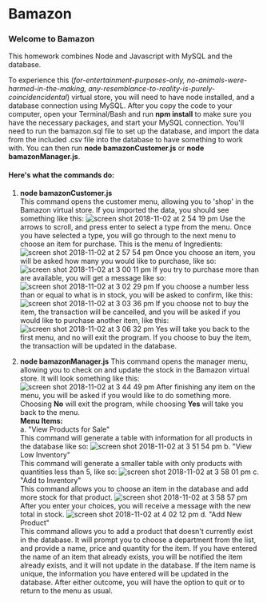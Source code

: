 # Bamazon

### Welcome to Bamazon

This homework combines Node and Javascript with MySQL and the database.

To experience this (_for-entertainment-purposes-only, no-animals-were-harmed-in-the-making, any-resemblance-to-reality-is-purely-coincidencidental_) virtual store, you will need to have node installed, and a database connection using MySQL. After you copy the code to your computer, open your Terminal/Bash and run __npm install__ to make sure you have the necessary packages, and start your MySQL connection. You'll need to run the bamazon.sql file to set up the database, and import the data from the included .csv file into the database to have something to work with. You can then run __node bamazonCustomer.js__ or __node bamazonManager.js__.

#### Here's what the commands do:
1. __node bamazonCustomer.js__ <br>
    This command opens the customer menu, allowing you to 'shop' in the Bamazon virtual store. If you imported the data, you should see something like this:
    ![screen shot 2018-11-02 at 2 54 19 pm](https://user-images.githubusercontent.com/36722674/47949024-47586b00-def9-11e8-8106-0e31837d81c3.png)
    Use the arrows to scroll, and press enter to select a type from the menu. Once you have selected a type, you will go through to the next menu to choose an item for purchase. This is the menu of Ingredients:
    ![screen shot 2018-11-02 at 2 57 54 pm](https://user-images.githubusercontent.com/36722674/47949025-47f10180-def9-11e8-9808-4d819b0254fe.png)
    Once you choose an item, you will be asked how many you would like to purchase, like so:
    ![screen shot 2018-11-02 at 3 00 11 pm](https://user-images.githubusercontent.com/36722674/47949027-47f10180-def9-11e8-9479-c8db3655a50e.png)
    If you try to purchase more than are available, you will get a message like so:
    ![screen shot 2018-11-02 at 3 02 29 pm](https://user-images.githubusercontent.com/36722674/47949028-47f10180-def9-11e8-9e7a-1726f1385f43.png)
    If you choose a number less than or equal to what is in stock, you will be asked to confirm, like this: 
    ![screen shot 2018-11-02 at 3 03 36 pm](https://user-images.githubusercontent.com/36722674/47949029-47f10180-def9-11e8-8ae4-0aca99115c15.png)
    If you choose not to buy the item, the transaction will be cancelled, and you will be asked if you would like to purchase another item, like this:
    ![screen shot 2018-11-02 at 3 06 32 pm](https://user-images.githubusercontent.com/36722674/47949030-47f10180-def9-11e8-8402-b1bb30cac07e.png)
    Yes will take you back to the first menu, and no will exit the program. 
    If you choose to buy the item, the transaction will be updated in the database.
    
2. __node bamazonManager.js__
    This command opens the manager menu, allowing you to check on and update the stock in the Bamazon virtual store. It will look something like this: 
    ![screen shot 2018-11-02 at 3 44 49 pm](https://user-images.githubusercontent.com/36722674/47949031-48899800-def9-11e8-980d-5e8787c35067.png)
    After finishing any item on the menu, you will be asked if you would like to do something more. Choosing __No__ will exit the program, while choosing __Yes__ will take you back to the menu.<br>
    __Menu Items:__<br>
    a. "View Products for Sale"<br>
      This command will generate a table with information for all products in the database like so:
      ![screen shot 2018-11-02 at 3 51 54 pm](https://user-images.githubusercontent.com/36722674/47949032-48899800-def9-11e8-954f-e81f769d05f0.png)
    b. "View Low Inventory"<br>
      This command will generate a smaller table with only products with quantities less than 5, like so:
      ![screen shot 2018-11-02 at 3 58 01 pm](https://user-images.githubusercontent.com/36722674/47949033-48899800-def9-11e8-83ae-42f6065ddff1.png)
    c. "Add to Inventory"<br>
      This command allows you to choose an item in the database and add more stock for that product.
      ![screen shot 2018-11-02 at 3 58 57 pm](https://user-images.githubusercontent.com/36722674/47949034-48899800-def9-11e8-927d-6ad4ec43bf1c.png)
      After you enter your choices, you will receive a message with the new total in stock.
      ![screen shot 2018-11-02 at 4 02 12 pm](https://user-images.githubusercontent.com/36722674/47949035-48899800-def9-11e8-840a-2ad73ed6fe88.png)
    d. "Add New Product"<br>
      This command allows you to add a product that doesn't currently exist in the database. It will prompt you to choose a department from the list, and provide a name, price and quantity for the item. If you have entered the name of an item that already exists, you will be notified the item already exists, and it will not update in the database. If the item name is unique, the information you have entered will be updated in the database. After either outcome, you will have the option to quit or to return to the menu as usual.
